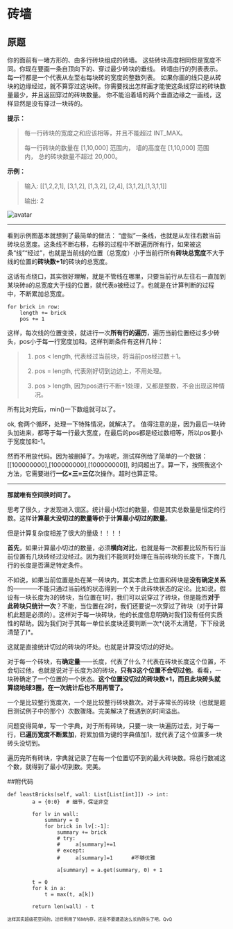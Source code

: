 # 砖墙


## 原题
你的面前有一堵方形的、由多行砖块组成的砖墙。 这些砖块高度相同但是宽度不同。你现在要画一条自顶向下的、穿过最少砖块的垂线。
砖墙由行的列表表示。 每一行都是一个代表从左至右每块砖的宽度的整数列表。
如果你画的线只是从砖块的边缘经过，就不算穿过这块砖。你需要找出怎样画才能使这条线穿过的砖块数量最少，并且返回穿过的砖块数量。
你不能沿着墙的两个垂直边缘之一画线，这样显然是没有穿过一块砖的。

**提示：**

> 每一行砖块的宽度之和应该相等，并且不能超过 INT_MAX。
>
> 每一行砖块的数量在 [1,10,000] 范围内， 墙的高度在 [1,10,000] 范围内， 总的砖块数量不超过 20,000。

**示例：**

> 输入: 
>  [[1,2,2,1], [3,1,2], [1,3,2], [2,4], [3,1,2],[1,3,1,1]]
>
> 输出: 
> 2


![avatar](https://assets.leetcode-cn.com/aliyun-lc-upload/uploads/2018/10/12/brick_wall.png)

---------------------

看到示例图基本就想到了最简单的做法： “虚拟”一条线，也就是从左往右数当前砖块总宽度。这条线不断右移，右移的过程中不断遍历所有行，如果被这条“线”“经过”，也就是当前线的位置（总宽度）小于当前行所有**砖块总宽度**不大于线的位置的**砖块数+1**的砖块的总宽度。

这话有点绕口，其实很好理解，就是不管线在哪里，只要当前行从左往右一直加到某块砖a的总宽度大于线的位置，就代表a被经过了。也就是在计算判断的过程中，不断累加总宽度。

```
for brick in row:
    length += brick
    pos += 1
```

这样，每次线的位置变换，就进行一次**所有行的遍历**，遍历当前位置经过多少砖头，pos小于每一行宽度加和。这样判断条件有这样几种：

> 1. pos < length, 代表经过当前块，将当前pos经过数＋1。
>
> 2. pos = length, 代表刚好切到边边上，不用处理。
>
> 3. pos > length, 因为pos进行不断+1处理，又都是整数，不会出现这种情况。

所有比对完后，min()一下数组就可以了。

ok, 套两个循环，处理一下特殊情况，就解决了。 值得注意的是，因为最后一块砖头加进来，都等于每一行最大宽度，在最后的pos都是经过数相等，所以pos要小于宽度加和-1。

然而不用放代码。因为被删掉了。为啥呢，测试样例给了简单的一个数据：[[100000000],[100000000],[100000000]], 时间超出了。算一下，按照我这个方法，它需要进行**一亿×三=三亿**次操作。超时也算正常。


---------------------------

**那就唯有空间换时间了。**

思考了很久，才发现进入误区。统计最小切过的数量，但是其实总数量是恒定的行数。这样**计算最大没切过的数量等价于计算最小切过的数量**。

但是计算复杂度相差了很大的量级！！！！

**首先**，如果计算最小切过的数量，必须**横向对比**，也就是每一次都要比较所有行当前位置有几块砖经过没经过。因为我们不能同时处理在当前砖块的长度下，下面几行的长度是否满足特定条件。

不如说，如果当前位置是处在某一砖块内，其实本质上位置和砖块是**没有确定关系**的————不能只通过当前线的状态得到一个关于此砖块状态的定论。比如说，假设有一块长度为3的砖块，当位置在1时，我们可以说穿过了砖块，但是能否**对于此砖块只统计一次**？不能，当位置在2时，我们还要说一次穿过了砖块（对于计算机此题是必须的）。这样对于每一块砖块，他的长度信息明确对我们没有任何实质性的帮助。因为我们对于其每一单位长度块还要判断一次*(说不太清楚，下下段说清楚了)*。

这就是直接统计切过的砖块的坏处。也就是计算没切过的好处。

对于每一个砖块，有**确定量**——长度，代表了什么？代表在砖块长度这个位置，不会切过他，也就是说对于长度为3的砖块，**只有3这个位置不会切过他**。看看，一块砖确定了一个位置的一个状态。**这个位置没切过的砖块数+1，而且此块砖头就算绕地球3圈，在一次统计后也不用再管了。**

一个是比较整行宽度次，一个是比较整行砖块数次。对于非常长的砖块（也就是题目测试例子中的那个）次数骤降。完美解决了我遇到的时间溢出。

问题变得简单，写一个字典，对于所有砖块，只要一块一块遍历过去，对于每一行，**已遍历宽度不断累加**，将累加值为键的字典值加1，就代表了这个位置多一块砖头没切到。

遍历完所有砖块，字典就记录了在每一个位置切不到的最大砖块数。将总行数减这个数，就得到了最小切到数。完美。


##附代码
```
def leastBricks(self, wall: List[List[int]]) -> int:
        a = {0:0}  # 细节，保证非空
        
        for lv in wall:
            summary = 0
            for brick in lv[:-1]:
                summary += brick
                # try:
                #     a[summary]+=1
                # except:
                #     a[summary]=1      #不够优雅
                
                a[summary] = a.get(summary, 0) + 1
        
        t = 0
        for k in a:
            t = max(t, a[k])
        
        return len(wall) - t
```


<font size=1>这样其实超级花空间的，过样例用了16M内存，还是不要建造这么长的砖头了吧。QvQ</font>
